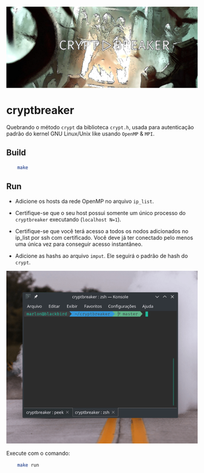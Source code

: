 <p align="center">
    <img src="cryptbreaker_art.jpg"/>
</p>

# cryptbreaker

Quebrando o método `crypt` da biblioteca `crypt.h`, usada para autenticação padrão do kernel GNU Linux/Unix like usando `OpenMP` & `MPI`.

## Build

```sh
    make
```

## Run

- Adicione os hosts da rede OpenMP no arquivo `ip_list`.
- Certifique-se que o seu host possui somente um único processo do `cryptbreaker` executando (`localhost N=1`).
- Certifique-se que você terá acesso a todos os nodos adicionados no ip_list por ssh com certificado. Você deve já ter conectado pelo menos uma única vez para conseguir acesso instantâneo.

- Adicione as hashs ao arquivo `imput`. Ele seguirá o padrão de hash do `crypt`.

<p align="center">
    <img src="running.gif"/>
</p>

Execute com o comando:

```sh
    make run
```

